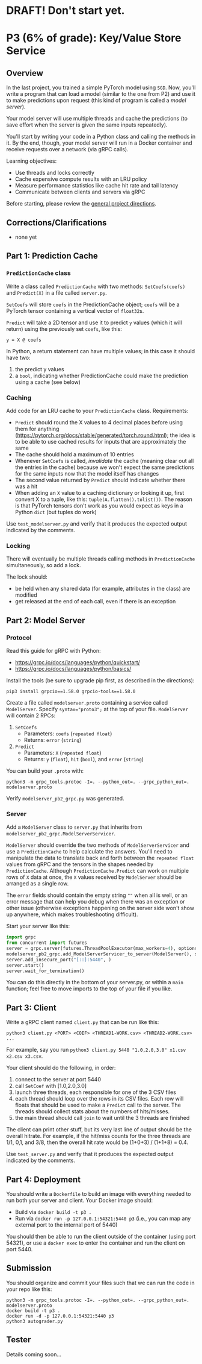 # DRAFT! Don't start yet.

# P3 (6% of grade): Key/Value Store Service

## Overview

In the last project, you trained a simple PyTorch model using `SGD`.
Now, you'll write a program that can load a model (similar to the one
from P2) and use it to make predictions upon request (this kind of
program is called a *model server*).

Your model server will use multiple threads and cache the predictions
(to save effort when the server is given the same inputs repeatedly).

You'll start by writing your code in a Python class and calling the
methods in it.  By the end, though, your model server will run in a
Docker container and receive requests over a network (via gRPC calls).

Learning objectives:

* Use threads and locks correctly
* Cache expensive compute results with an LRU policy
* Measure performance statistics like cache hit rate and tail latency
* Communicate between clients and servers via gRPC

Before starting, please review the [general project directions](../projects.md).

## Corrections/Clarifications

* none yet

## Part 1: Prediction Cache

### `PredictionCache` class

Write a class called `PredictionCache` with two methods: `SetCoefs(coefs)`
and `Predict(X)` in a file called `server.py`.

`SetCoefs` will store `coefs` in the PredictionCache object; `coefs` will
be a PyTorch tensor containing a vertical vector of `float32`s.

`Predict` will take a 2D tensor and use it to predict `y` values
(which it will return) using the previously set `coefs`, like this:

```
y = X @ coefs
```

In Python, a return statement can have multiple values; in this case it should have two:
1. the predict y values
2. a `bool`, indicating whether PredictionCache could make the prediction using a cache (see below)

### Caching

Add code for an LRU cache to your `PredictionCache` class.  Requirements:

* `Predict` should round the X values to 4 decimal places before using them for anything (https://pytorch.org/docs/stable/generated/torch.round.html); the idea is to be able to use cached results for inputs that are approximately the same
* The cache should hold a maximum of 10 entries
* Whenever `SetCoefs` is called, *invalidate* the cache (meaning clear out all the entries in the cache) because we won't expect the same predictions for the same inputs now that the model itself has changes
* The second value returned by `Predict` should indicate whether there was a hit
* When adding an `X` value to a caching dictionary or looking it up, first convert X to a tuple, like this: `tuple(A.flatten().tolist())`.  The reason is that PyTorch tensors don't work as you would expect as keys in a Python `dict` (but tuples do work)

Use `test_modelserver.py` and verify that it produces the expected output indicated by the comments.

### Locking

There will eventually be multiple threads calling methods in
`PredictionCache` simultaneously, so add a lock.

The lock should:
* be held when any shared data (for example, attributes in the class) are modified
* get released at the end of each call, even if there is an exception

## Part 2: Model Server

### Protocol

Read this guide for gRPC with Python:

* https://grpc.io/docs/languages/python/quickstart/
* https://grpc.io/docs/languages/python/basics/

Install the tools (be sure to upgrade pip first, as described in the directions):

```shell
pip3 install grpcio==1.58.0 grpcio-tools==1.58.0
```

Create a file called `modelserver.proto` containing a service called
`ModelServer`.  Specify `syntax="proto3";` at the top of your file.
`ModelServer` will contain 2 RPCs:

1. `SetCoefs`
    - Parameters: `coefs` (`repeated float`)
    - Returns: `error` (`string`)
2. `Predict`
    - Parameters: `X` (`repeated float`)
    - Returns: `y` (`float`), `hit` (`bool`), and `error` (`string`)

You can build your `.proto` with:

```shell
python3 -m grpc_tools.protoc -I=. --python_out=. --grpc_python_out=. modelserver.proto
```

Verify `modelserver_pb2_grpc.py` was generated.

### Server

Add a `ModelServer` class to `server.py` that inherits from 
`modelserver_pb2_grpc.ModelServerServicer`.

`ModelServer` should override the two methods of `ModelServerServicer`
and use a `PredictionCache` to help calculate the answers.  You'll
need to manipulate the data to translate back and forth between the
`repeated float` values from gRPC and the tensors in the shapes needed
by `PredictionCache`.  Although `PredictionCache.Predict` can work on
multiple rows of `X` data at once, the `X` values received by
`ModelServer` should be arranged as a single row.

The `error` fields should contain the empty string `""` when all is
well, or an error message that can help you debug when there was an
exception or other issue (otherwise exceptions happening on the server
side won't show up anywhere, which makes troubleshooting difficult).

Start your server like this:

```python
import grpc
from concurrent import futures
server = grpc.server(futures.ThreadPoolExecutor(max_workers=4), options=(('grpc.so_reuseport', 0),))
modelserver_pb2_grpc.add_ModelServerServicer_to_server(ModelServer(), server)
server.add_insecure_port("[::]:5440", )
server.start()
server.wait_for_termination()
```

You can do this directly in the bottom of your server.py, or within a
`main` function; feel free to move imports to the top of your file if
you like.

## Part 3: Client

Write a gRPC client named `client.py` that can be run like this:

```
python3 client.py <PORT> <COEF> <THREAD1-WORK.csv> <THREAD2-WORK.csv> ...
```

For example, say you run `python3 client.py 5440 "1.0,2.0,3.0" x1.csv x2.csv x3.csv`.

Your client should do the following, in order:

1. connect to the server at port 5440
2. call `SetCoef` with [1.0,2.0,3.0]
3. launch three threads, each responsible for one of the 3 CSV files
4. each thread should loop over the rows in its CSV files.  Each row will floats that should be used to make a `Predict` call to the server.  The threads should collect stats about the numbers of hits/misses.
5. the main thread should call `join` to wait until the 3 threads are finished

The client can print other stuff, but its very last line of output should be the overall hitrate.  For example, if the hit/miss counts for the three threads are 1/1, 0,1, and 3/8, then the overall hit rate would be (1+0+3) / (1+1+8) = 0.4.

Use `test_server.py` and verify that it produces the expected output indicated by the comments.

## Part 4: Deployment

You should write a `Dockerfile` to build an image with everything needed to run both your server and client.  Your Docker image should:

* Build via `docker build -t p3 .`
* Run via `docker run -p 127.0.0.1:54321:5440 p3` (i.e., you can map any external port to the internal port of 5440)

You should then be able to run the client outside of the container
(using port 54321), or use a `docker exec` to enter the container and
run the client on port 5440.

## Submission

You should organize and commit your files such that we can run the code in your repo like this:

```shell
python3 -m grpc_tools.protoc -I=. --python_out=. --grpc_python_out=. modelserver.proto
docker build -t p3 .
docker run -d -p 127.0.0.1:54321:5440 p3
python3 autograder.py
```

## Tester

Details coming soon...
